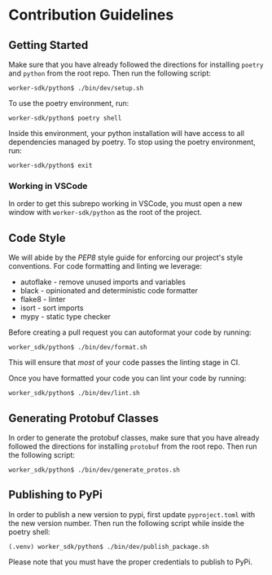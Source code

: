 # Contribution Guidelines

## Getting Started

Make sure that you have already followed the directions for installing `poetry` and `python` from the root repo.
Then run the following script:

```shell
worker-sdk/python$ ./bin/dev/setup.sh
```

To use the poetry environment, run:

```shell
worker-sdk/python$ poetry shell
```

Inside this environment, your python installation will have access to all dependencies managed by poetry.
To stop using the poetry environment, run:

```shell
worker-sdk/python$ exit
```

### Working in VSCode

In order to get this subrepo working in VSCode, you must open a new window with `worker-sdk/python` as the root of the project.

## Code Style

We will abide by the _PEP8_ style guide for enforcing our project's style conventions.
For code formatting and linting we leverage:

- autoflake - remove unused imports and variables
- black - opinionated and deterministic code formatter
- flake8 - linter
- isort - sort imports
- mypy - static type checker

Before creating a pull request you can autoformat your code by running:

```shell
worker_sdk/python$ ./bin/dev/format.sh
```

This will ensure that _most_ of your code passes the linting stage in CI.

Once you have formatted your code you can lint your code by running:

```shell
worker_sdk/python$ ./bin/dev/lint.sh
```

## Generating Protobuf Classes

In order to generate the protobuf classes, make sure that you have already followed the directions for installing `protobuf` from the root repo.
Then run the following script:

```shell
worker_sdk/python$ ./bin/dev/generate_protos.sh
```

## Publishing to PyPi

In order to publish a new version to pypi, first update `pyproject.toml` with the new version number.
Then run the following script while inside the poetry shell:

```shell
(.venv) worker_sdk/python$ ./bin/dev/publish_package.sh
```

Please note that you must have the proper credentials to publish to PyPi.
